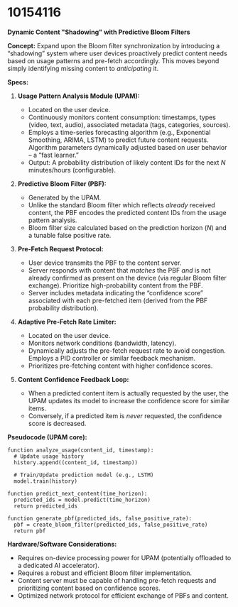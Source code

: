 # 10154116

**Dynamic Content "Shadowing" with Predictive Bloom Filters**

**Concept:** Expand upon the Bloom filter synchronization by introducing a “shadowing” system where user devices proactively predict content needs based on usage patterns and pre-fetch accordingly. This moves beyond simply identifying missing content to *anticipating* it.

**Specs:**

1.  **Usage Pattern Analysis Module (UPAM):**
    *   Located on the user device.
    *   Continuously monitors content consumption: timestamps, types (video, text, audio), associated metadata (tags, categories, sources).
    *   Employs a time-series forecasting algorithm (e.g., Exponential Smoothing, ARIMA, LSTM) to predict future content requests.  Algorithm parameters dynamically adjusted based on user behavior – a “fast learner.”
    *   Output: A probability distribution of likely content IDs for the next *N* minutes/hours (configurable).

2.  **Predictive Bloom Filter (PBF):**
    *   Generated by the UPAM.
    *   Unlike the standard Bloom filter which reflects *already* received content, the PBF encodes the predicted content IDs from the usage pattern analysis.
    *   Bloom filter size calculated based on the prediction horizon (*N*) and a tunable false positive rate.

3.  **Pre-Fetch Request Protocol:**
    *   User device transmits the PBF to the content server.
    *   Server responds with content that *matches* the PBF *and* is not already confirmed as present on the device (via regular Bloom filter exchange).  Prioritize high-probability content from the PBF.
    *   Server includes metadata indicating the “confidence score” associated with each pre-fetched item (derived from the PBF probability distribution).

4.  **Adaptive Pre-Fetch Rate Limiter:**
    *   Located on the user device.
    *   Monitors network conditions (bandwidth, latency).
    *   Dynamically adjusts the pre-fetch request rate to avoid congestion.  Employs a PID controller or similar feedback mechanism.
    *   Prioritizes pre-fetching content with higher confidence scores.

5.  **Content Confidence Feedback Loop:**
    *   When a predicted content item is actually requested by the user, the UPAM updates its model to increase the confidence score for similar items.
    *   Conversely, if a predicted item is *never* requested, the confidence score is decreased.

**Pseudocode (UPAM core):**

```
function analyze_usage(content_id, timestamp):
  # Update usage history
  history.append((content_id, timestamp))

  # Train/Update prediction model (e.g., LSTM)
  model.train(history)

function predict_next_content(time_horizon):
  predicted_ids = model.predict(time_horizon)
  return predicted_ids

function generate_pbf(predicted_ids, false_positive_rate):
  pbf = create_bloom_filter(predicted_ids, false_positive_rate)
  return pbf
```

**Hardware/Software Considerations:**

*   Requires on-device processing power for UPAM (potentially offloaded to a dedicated AI accelerator).
*   Requires a robust and efficient Bloom filter implementation.
*   Content server must be capable of handling pre-fetch requests and prioritizing content based on confidence scores.
*   Optimized network protocol for efficient exchange of PBFs and content.
